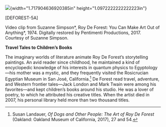 ![](media/image1.png){width="1.717904636920385in" height="1.0972222222222223in"}

\[DEFOREST-5A\]

Video clip from Suzanne Simpson*, Roy De Forest: You Can Make Art Out of Anything*, 1974. Digitally restored by Pentimenti Productions, 2017. Courtesy of Suzanne Simpson.

**Travel Tales to Children’s Books**

The imaginary worlds of literature animate Roy De Forest’s storytelling paintings. An avid reader since childhood, he maintained a kind of encyclopedic knowledge of his interests in quantum physics to Egyptology—his mother was a mystic, and they frequently visited the Rosicrucian Egyptian Museum in San José, California.[^1] De Forest read travel, adventure, and Western frontier tales—Jack London and Mark Twain were among his favorites—and kept children’s books around his studio. He was a lover of poetry, to which he attributed his creative titles. When the artist died in 2007, his personal library held more than two thousand titles.

[^1]: Susan Landauer, *Of Dogs and Other People: The Art of Roy De Forest* (Oakland: Oakland Museum of California, 2017), 27 and 54.
